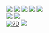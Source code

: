 <!--
**mikoto2726/mikoto2726** is a ✨ _special_ ✨ repository because its `README.md` (this file) appears on your GitHub profile.

Here are some ideas to get you started:

- 🔭 I’m currently working on ...
- 🌱 I’m currently learning ...
- 👯 I’m looking to collaborate on ...
- 🤔 I’m looking for help with ...
- 💬 Ask me about ...
- 📫 How to reach me: ...
- 😄 Pronouns: ...
- ⚡ Fun fact: ...
-->


![](http://my-git-hub-profile-summary-cards.vercel.app/api/cards/profile-details?username=mikoto2726&theme=ocean_dark)
![](http://my-git-hub-profile-summary-cards.vercel.app/api/cards/stats?username=mikoto2726&theme=ocean_dark)
![](http://my-git-hub-profile-summary-cards.vercel.app/api/cards/productive-time?username=mikoto2726&theme=ocean_dark&utcOffset=9)
![](http://my-git-hub-profile-summary-cards.vercel.app/api/cards/repos-per-language?username=mikoto2726&theme=ocean_dark)
![](http://my-git-hub-profile-summary-cards.vercel.app/api/cards/most-commit-language?username=mikoto2726&theme=ocean_dark)   
![](https://github-readme-stats.vercel.app/api?username=mikoto2726&count_private=true&show_icons=true&theme=ocean_dark)
![](https://github-readme-stats.vercel.app/api/top-langs/?username=mikoto2726&layout=compact&count_private=true&show_icons=true&theme=ocean_dark)   
[![7D](https://github-readme-stats.vercel.app/api/wakatime?username=mikoto2726&range=last_7_days&theme=dark)](https://github.com/anuraghazra/github-readme-stats&theme=tokyo-night)
![](https://github-readme-activity-graph.vercel.app/graph?username=mikoto2726&theme=tokyo-night)
